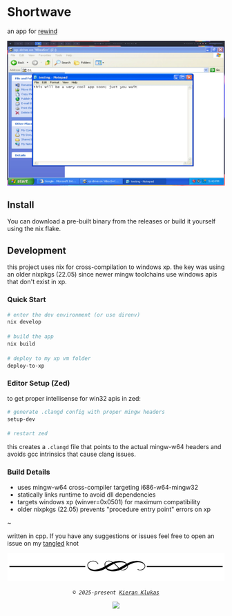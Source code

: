 # Shortwave

an app for [rewind](https://rewind.hackclub.com/#)

![a screenshot of windows xp with a text editor open saying "this will be a very cool app soon; just you wait"](https://raw.githubusercontent.com/taciturnaxolotl/shortwave/main/.github/images/ss.webp)

## Install

You can download a pre-built binary from the releases or build it yourself using the nix flake.

## Development

this project uses nix for cross-compilation to windows xp. the key was using an older nixpkgs (22.05) since newer mingw toolchains use windows apis that don't exist in xp.

### Quick Start

```bash
# enter the dev environment (or use direnv)
nix develop

# build the app
nix build

# deploy to my xp vm folder
deploy-to-xp
```

### Editor Setup (Zed)

to get proper intellisense for win32 apis in zed:

```bash
# generate .clangd config with proper mingw headers
setup-dev

# restart zed
```

this creates a `.clangd` file that points to the actual mingw-w64 headers and avoids gcc intrinsics that cause clang issues.

### Build Details

- uses mingw-w64 cross-compiler targeting i686-w64-mingw32
- statically links runtime to avoid dll dependencies  
- targets windows xp (winver=0x0501) for maximum compatibility
- older nixpkgs (22.05) prevents "procedure entry point" errors on xp

~

written in cpp. If you have any suggestions or issues feel free to open an issue on my [tangled](https://tangled.sh/@dunkirk.sh/shortwave) knot

<p align="center">
	<img src="https://raw.githubusercontent.com/taciturnaxolotl/carriage/master/.github/images/line-break.svg" />
</p>

<p align="center">
	<i><code>&copy 2025-present <a href="https://github.com/taciturnaxolotl">Kieran Klukas</a></code></i>
</p>

<p align="center">
	<a href="https://github.com/taciturnaxolotl/shortwave/blob/master/LICENSE.md"><img src="https://img.shields.io/static/v1.svg?style=for-the-badge&label=License&message=MIT&logoColor=d9e0ee&colorA=363a4f&colorB=b7bdf8"/></a>
</p>

